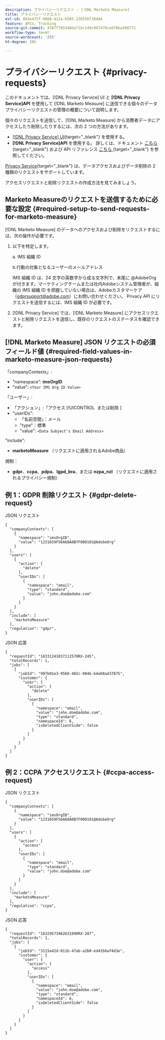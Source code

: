 ```yaml
---
description: プライバシーリクエスト - [!DNL Marketo Measure]
title: プライバシーリクエスト
exl-id: 883e475f-9868-412a-b505-230556f38484
feature: APIs, Tracking
source-git-commit: 4787f765348da71bc149c997470ce678ba498772
workflow-type: tm+mt
source-wordcount: '255'
ht-degree: 20%

---
```


# プライバシーリクエスト {#privacy-requests}

このドキュメントでは、[!DNL Privacy Service] UI と **[!DNL Privacy Service]API** を使用して [!DNL Marketo Measure] に送信できる個々のデータプライバシーリクエストの管理の概要について説明します。

個々のリクエストを送信して、[!DNL Marketo Measure] から消費者データにアクセスしたり削除したりするには、次の 2 つの方法があります。

* [[!DNL Privacy Service] UI](https://experienceleague.adobe.com/docs/experience-platform/privacy/ui/overview.html){target="_blank"} を使用する。
* **[!DNL Privacy Service]API** を使用する。 詳しくは、ドキュメント [ こちら ](https://experienceleague.adobe.com/docs/experience-platform/privacy/api/overview.html){target="_blank"} および API リファレンス [ こちら ](https://developer.adobe.com/experience-platform-apis/references/privacy-service/){target="_blank"} を参照してください。

[Privacy Service](https://experienceleague.adobe.com/docs/experience-platform/privacy/home.html?lang=ja){target="_blank"} は、データアクセスおよびデータ削除の 2 種類のリクエストをサポートしています。

アクセスリクエストと削除リクエストの作成方法を見てみましょう。

## Marketo Measureのリクエストを送信するために必要な設定 {#required-setup-to-send-requests-for-marketo-measure}

[!DNL Marketo Measure] のデータへのアクセスおよび削除をリクエストするには、次の操作が必要です。

1. 以下を特定します。

   a. IMS 組織 ID

   b.行動の対象となるユーザーのメールアドレス

   IMS 組織 ID は、24 文字の英数字から成る文字列で、末尾に @AdobeOrg が付きます。マーケティングチームまたは社内Adobeシステム管理者が、組織の IMS 組織 ID を把握していない場合は、Adobeカスタマーケア（gdprsupport@adobe.com）にお問い合わせください。 Privacy API にリクエストを送信するには、IMS 組織 ID が必要です。

1. [!DNL Privacy Service] では、[!DNL Marketo Measure] にアクセスリクエストと削除リクエストを送信し、既存のリクエストのステータスを確認できます。

## [!DNL Marketo Measure] JSON リクエストの必須フィールド値 {#required-field-values-in-marketo-measure-json-requests}

「companyContexts」:

* &quot;namespace&quot;: **imsOrgID**
* &quot;value&quot;: `<Your IMS Org ID Value>`

「ユーザー」:

* 「アクション」:「アクセス [!UICONTROL &#x200B; または削除 &#x200B;]
* &quot;userIDs&quot;:
   * 「名前空間」：メール
   * &quot;type&quot;：標準
   * &quot;value&quot;: `<Data Subject's Email Address>`

&quot;include&quot;:

* **marketoMeasure** （リクエストに適用されるAdobe商品）

規制：

* **gdpr**、**ccpa**、**pdpa**、**lgpd_bra**、または **nzpa_nzl** （リクエストに適用されるプライバシー規制）

## 例 1：GDPR 削除リクエスト {#gdpr-delete-request}

JSON リクエスト

```text
{
  "companyContexts": [
    {
      "namespace": "imsOrgID",
      "value": "1231659F56A68A8B7F000101@AdobeOrg"
    }
  ],
  "users": [
    {
      "action": [
        "delete"
      ],
      "userIDs": [
        {
          "namespace": "email",
          "type": "standard",
          "value": "john.doe@adobe.com"
        }
      ]
    }
  ],
  "include": [
    "marketoMeasure"
  ],
  "regulation": "gdpr",
}
```

JSON 応答

```text
{
  "requestId": "16331241037112570RX-245",
  "totalRecords": 1,
  "jobs": [
    {
      "jobId": "997b01e3-9568-402c-904b-b4e60a437875",
      "customer": {
        "user": {
          "action": [
            "delete"
          ],
          "userIDs": [
            {
              "namespace": "email",
              "value": "john.doe@adobe.com",
              "type": "standard",
              "namespaceId": 6,
              "isDeletedClientSide": false
            }
          ]
        }
      }
    }
  ]
}
```

## 例 2：CCPA アクセスリクエスト {#ccpa-access-request}

JSON リクエスト

```text
{
  "companyContexts": [
    {
      "namespace": "imsOrgID",
      "value": "1231659F56A68A8B7F000101@AdobeOrg"
    }
  ],
  "users": [
    {
      "action": [
        "access"
      ],
      "userIDs": [
        {
          "namespace": "email",
          "type": "standard",
          "value": "john.doe@adobe.com"
        }
      ]
    }
  ],
  "include": [
    "marketoMeasure"
  ],
  "regulation": "ccpa",
}
```

JSON 応答

```text
{
  "requestId": "16329573462631890RX-207",
  "totalRecords": 1,
  "jobs": [
    {
      "jobId": "3115e42d-011b-47ab-a2b0-ed4356af4d3e",
      "customer": {
        "user": {
          "action": [
            "access"
          ],
          "userIDs": [
            {
              "namespace": "email",
              "value": "john.doe@adobe.com",
              "type": "standard",
              "namespaceId": 6,
              "isDeletedClientSide": false
            }
          ]
        }
      }
    }
  ]
}
```
